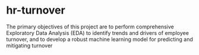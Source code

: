 # hr-turnover
The primary objectives of this project are to perform comprehensive Exploratory Data Analysis (EDA) to identify trends and drivers of employee turnover, and to develop a robust machine learning model for predicting and mitigating turnover
